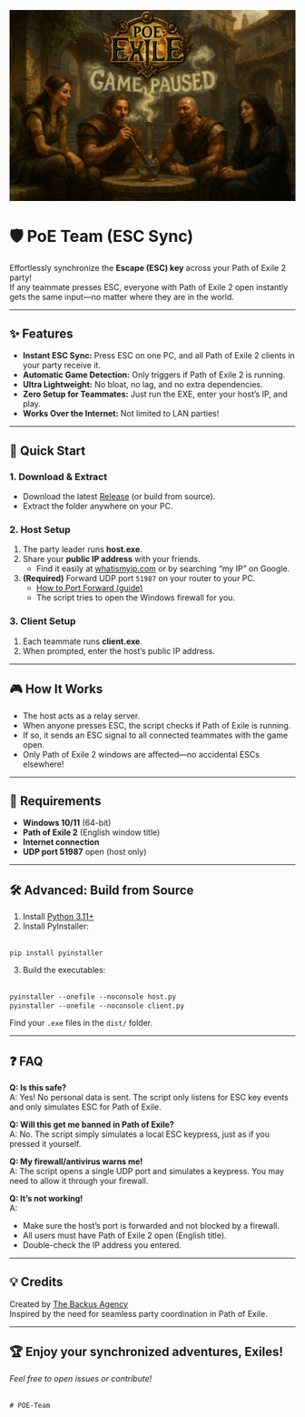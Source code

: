 ![POE‑Team “Game Paused” banner](poe-team-banner.png)

# 🛡️ PoE Team (ESC Sync)

Effortlessly synchronize the **Escape (ESC) key** across your Path of Exile 2 party!  
If any teammate presses ESC, everyone with Path of Exile 2 open instantly gets the same input—no matter where they are in the world.

---

## ✨ Features

- **Instant ESC Sync:** Press ESC on one PC, and all Path of Exile 2 clients in your party receive it.
- **Automatic Game Detection:** Only triggers if Path of Exile 2 is running.
- **Ultra Lightweight:** No bloat, no lag, and no extra dependencies.
- **Zero Setup for Teammates:** Just run the EXE, enter your host’s IP, and play.
- **Works Over the Internet:** Not limited to LAN parties!

---

## 🚀 Quick Start

### 1. Download & Extract

- Download the latest [Release](#) (or build from source).
- Extract the folder anywhere on your PC.

### 2. Host Setup

1. The party leader runs **host.exe**.
2. Share your **public IP address** with your friends.
   - Find it easily at [whatismyip.com](https://www.whatismyip.com/) or by searching “my IP” on Google.
3. **(Required)** Forward UDP port `51987` on your router to your PC.  
   - [How to Port Forward (guide)](https://portforward.com/)
   - The script tries to open the Windows firewall for you.

### 3. Client Setup

1. Each teammate runs **client.exe**.
2. When prompted, enter the host’s public IP address.

---

## 🎮 How It Works

- The host acts as a relay server.
- When anyone presses ESC, the script checks if Path of Exile is running.
- If so, it sends an ESC signal to all connected teammates with the game open.
- Only Path of Exile 2 windows are affected—no accidental ESCs elsewhere!

---

## 📝 Requirements

- **Windows 10/11** (64-bit)
- **Path of Exile 2** (English window title)
- **Internet connection**
- **UDP port 51987** open (host only)

---

## 🛠️ Advanced: Build from Source

1. Install [Python 3.11+](https://www.python.org/downloads/)
2. Install PyInstaller:
```

pip install pyinstaller

```
3. Build the executables:
```

pyinstaller --onefile --noconsole host.py
pyinstaller --onefile --noconsole client.py

```
Find your `.exe` files in the `dist/` folder.

---

## ❓ FAQ

**Q: Is this safe?**  
A: Yes! No personal data is sent. The script only listens for ESC key events and only simulates ESC for Path of Exile.

**Q: Will this get me banned in Path of Exile?**  
A: No. The script simply simulates a local ESC keypress, just as if you pressed it yourself.

**Q: My firewall/antivirus warns me!**  
A: The script opens a single UDP port and simulates a keypress. You may need to allow it through your firewall.

**Q: It’s not working!**  
A:  
- Make sure the host’s port is forwarded and not blocked by a firewall.
- All users must have Path of Exile 2 open (English title).
- Double-check the IP address you entered.

---

## 💡 Credits

Created by [The Backus Agency](backus.agency)  
Inspired by the need for seamless party coordination in Path of Exile.

---

## 🏆 Enjoy your synchronized adventures, Exiles!

*Feel free to open issues or contribute!*
```

# POE-Team
